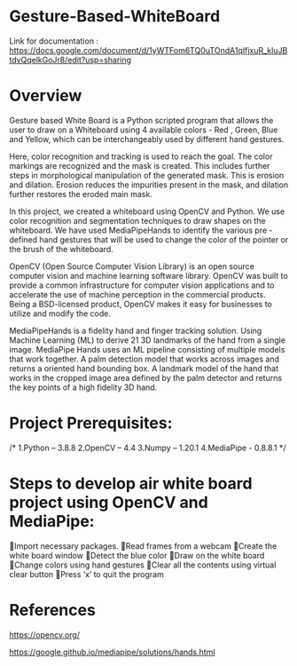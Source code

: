 # Gesture-Based-WhiteBoard

Link for documentation : https://docs.google.com/document/d/1yWTFom6TQ0uTOndA1qIfjxuR_kluJBtdvQqelkGoJr8/edit?usp=sharing

# Overview

Gesture based White Board is a Python scripted program that allows the user to draw on a Whiteboard using 4 available colors - Red , Green, Blue and Yellow, which can be interchangeably used by different hand gestures.

Here, color recognition and tracking is used to reach the goal. The color markings are recognized and the mask is created. This includes further steps in morphological manipulation of the generated mask. This is erosion and dilation. Erosion reduces the impurities present in the mask, and dilation further restores the eroded main mask. 

In this project, we created a whiteboard using OpenCV and Python. We use color recognition and segmentation techniques to draw shapes on the whiteboard. We have used MediaPipeHands to identify the various pre - defined hand gestures that will be used to change the color of the pointer or the brush of the whiteboard.

OpenCV (Open Source Computer Vision Library) is an open source computer vision and machine learning software library. OpenCV was built to provide a common infrastructure for computer vision applications and to accelerate the use of machine perception in the commercial products. Being a BSD-licensed product, OpenCV makes it easy for businesses to utilize and modify the code.
 
MediaPipeHands is a fidelity hand and finger tracking solution. Using Machine Learning (ML) to derive 21 3D landmarks of the hand from a single image. MediaPipe Hands uses an ML pipeline consisting of multiple models that work together. A palm detection model that works across images and returns a oriented hand bounding box. A landmark model of the hand that works in the cropped image area defined by the palm detector and returns the key points of a high fidelity 3D hand. 


# Project Prerequisites:
/*
1.Python –  3.8.8 
2.OpenCV – 4.4
3.Numpy –  1.20.1
4.MediaPipe - 0.8.8.1
*/


# Steps to develop air white board project using OpenCV and MediaPipe:

Import necessary packages.
Read frames from a webcam
Create the white board window
Detect the blue color
Draw on the white board
Change colors using hand gestures
Clear all the contents using virtual clear button
Press ‘x’ to quit the program


# References

https://opencv.org/

https://google.github.io/mediapipe/solutions/hands.html



